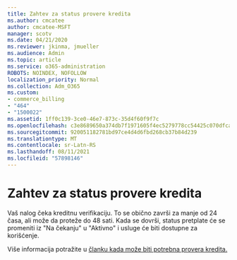 ```yaml
---
title: Zahtev za status provere kredita
ms.author: cmcatee
author: cmcatee-MSFT
manager: scotv
ms.date: 04/21/2020
ms.reviewer: jkinma, jmueller
ms.audience: Admin
ms.topic: article
ms.service: o365-administration
ROBOTS: NOINDEX, NOFOLLOW
localization_priority: Normal
ms.collection: Adm_O365
ms.custom:
- commerce_billing
- "464"
- "1500022"
ms.assetid: 1ff0c139-3ce0-46e7-873c-35d4f60f9f7c
ms.openlocfilehash: c3e8689650a374db7f1971605f4ec5279778cc54425c070dfca398291aa5b375
ms.sourcegitcommit: 920051182781bd97ce4d4d6fbd268cb37b84d239
ms.translationtype: MT
ms.contentlocale: sr-Latn-RS
ms.lasthandoff: 08/11/2021
ms.locfileid: "57898146"
---
```

# <a name="credit-check-status-request"></a>Zahtev za status provere kredita

Vaš nalog čeka kreditnu verifikaciju. To se obično završi za manje od 24 časa, ali može da proteže do 48 sati. Kada se dovrši, status pretplate će se promeniti iz "Na čekanju" u "Aktivno" i usluge će biti dostupne za korišćenje.

Više informacija potražite u [članku kada može biti potrebna provera kredita.](https://docs.microsoft.com/microsoft-365/commerce/billing-and-payments/pay-for-your-subscription#pay-by-invoice-check-or-eft)
